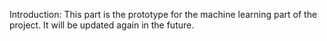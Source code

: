 Introduction:
This part is the prototype for the machine learning part of the project. It will be updated again in the future.
